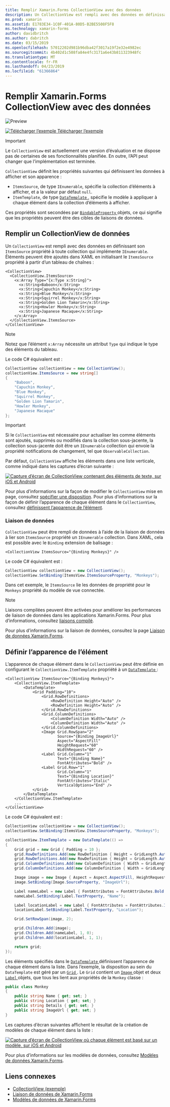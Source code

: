 ```yaml
---
title: Remplir Xamarin.Forms CollectionView avec des données
description: Un CollectionView est rempli avec des données en définissant sa propriété ItemsSource à toute collection qui implémente IEnumerable.
ms.prod: xamarin
ms.assetid: E1783E34-1C0F-401A-80D5-B2BE5508F5F8
ms.technology: xamarin-forms
author: davidbritch
ms.author: dabritch
ms.date: 03/15/2019
ms.openlocfilehash: 57012202d981b96dba42f3017a19f2e32e4982ec
ms.sourcegitcommit: 4b402d1c508fa84e4fc3171a6e43b811323948fc
ms.translationtype: MT
ms.contentlocale: fr-FR
ms.lasthandoff: 04/23/2019
ms.locfileid: "61366864"
---
```

# <a name="populate-xamarinforms-collectionview-with-data"></a>Remplir Xamarin.Forms CollectionView avec des données

![Preview](~/media/shared/preview.png)

[![Télécharger l’exemple](~/media/shared/download.png) Télécharger l’exemple](https://github.com/xamarin/xamarin-forms-samples/tree/forms40/UserInterface/CollectionViewDemos/)

> [!IMPORTANT]
> Le `CollectionView` est actuellement une version d’évaluation et ne dispose pas de certaines de ses fonctionnalités planifiée. En outre, l’API peut changer que l’implémentation est terminée.

`CollectionView` définit les propriétés suivantes qui définissent les données à afficher et son apparence :

- `ItemsSource`, de type `IEnumerable`, spécifie la collection d’éléments à afficher, et a la valeur par défaut `null`.
- `ItemTemplate`, de type [ `DataTemplate` ](xref:Xamarin.Forms.DataTemplate), spécifie le modèle à appliquer à chaque élément dans la collection d’éléments à afficher.

Ces propriétés sont secondées par [ `BindableProperty` ](xref:Xamarin.Forms.BindableProperty) objets, ce qui signifie que les propriétés peuvent être des cibles de liaisons de données.

## <a name="populate-a-collectionview-with-data"></a>Remplir un CollectionView de données

Un `CollectionView` est rempli avec des données en définissant son `ItemsSource` propriété à toute collection qui implémente `IEnumerable`. Éléments peuvent être ajoutés dans XAML en initialisant le `ItemsSource` propriété à partir d’un tableau de chaînes :

```xaml
<CollectionView>
  <CollectionView.ItemsSource>
    <x:Array Type="{x:Type x:String}">
      <x:String>Baboon</x:String>
      <x:String>Capuchin Monkey</x:String>
      <x:String>Blue Monkey</x:String>
      <x:String>Squirrel Monkey</x:String>
      <x:String>Golden Lion Tamarin</x:String>
      <x:String>Howler Monkey</x:String>
      <x:String>Japanese Macaque</x:String>
    </x:Array>
  </CollectionView.ItemsSource>
</CollectionView>
```

> [!NOTE]
> Notez que l’élément `x:Array` nécessite un attribut `Type` qui indique le type des éléments du tableau.

Le code C# équivalent est :

```csharp
CollectionView collectionView = new CollectionView();
collectionView.ItemsSource = new string[]
{
    "Baboon",
    "Capuchin Monkey",
    "Blue Monkey",
    "Squirrel Monkey",
    "Golden Lion Tamarin",
    "Howler Monkey",
    "Japanese Macaque"
};
```

> [!IMPORTANT]
> Si le `CollectionView` est nécessaire pour actualiser les comme éléments sont ajoutés, supprimés ou modifiés dans la collection sous-jacente, la collection sous-jacente doit être un `IEnumerable` collection qui envoie la propriété notifications de changement, tel que `ObservableCollection`.

Par défaut, `CollectionView` affiche les éléments dans une liste verticale, comme indiqué dans les captures d’écran suivante :

[![Capture d’écran de CollectionView contenant des éléments de texte, sur iOS et Android](populate-data-images/text.png "des éléments de texte d’un CollectionView de")](populate-data-images/text-large.png#lightbox "des éléments de texte d’un CollectionView de")

Pour plus d’informations sur la façon de modifier le `CollectionView` mise en page, consultez [spécifier une disposition](layout.md). Pour plus d’informations sur la façon de définir l’apparence de chaque élément dans le `CollectionView`, consultez [définissent l’apparence de l’élément](#define-item-appearance).

### <a name="data-binding"></a>Liaison de données

`CollectionView` peut être rempli de données à l’aide de la liaison de données à lier son `ItemsSource` propriété un `IEnumerable` collection. Dans XAML, cela est possible avec le `Binding` extension de balisage :

```xaml
<CollectionView ItemsSource="{Binding Monkeys}" />
```

Le code C# équivalent est :

```csharp
CollectionView collectionView = new CollectionView();
collectionView.SetBinding(ItemsView.ItemsSourceProperty, "Monkeys");
```

Dans cet exemple, le `ItemsSource` lie les données de propriété pour le `Monkeys` propriété du modèle de vue connectée.

> [!NOTE]
> Liaisons compilées peuvent être activées pour améliorer les performances de liaison de données dans les applications Xamarin.Forms. Pour plus d’informations, consultez [liaisons compilé](~/xamarin-forms/app-fundamentals/data-binding/compiled-bindings.md).

Pour plus d’informations sur la liaison de données, consultez la page [Liaison de données Xamarin.Forms](~/xamarin-forms/app-fundamentals/data-binding/index.md).

## <a name="define-item-appearance"></a>Définir l’apparence de l’élément

L’apparence de chaque élément dans le `CollectionView` peut être définie en configurant le `CollectionView.ItemTemplate` propriété à un [ `DataTemplate` ](xref:Xamarin.Forms.DataTemplate):

```xaml
<CollectionView ItemsSource="{Binding Monkeys}">
    <CollectionView.ItemTemplate>
        <DataTemplate>
            <Grid Padding="10">
                <Grid.RowDefinitions>
                    <RowDefinition Height="Auto" />
                    <RowDefinition Height="Auto" />
                </Grid.RowDefinitions>
                <Grid.ColumnDefinitions>
                    <ColumnDefinition Width="Auto" />
                    <ColumnDefinition Width="Auto" />
                </Grid.ColumnDefinitions>
                <Image Grid.RowSpan="2"
                       Source="{Binding ImageUrl}"
                       Aspect="AspectFill"
                       HeightRequest="60"
                       WidthRequest="60" />
                <Label Grid.Column="1"
                       Text="{Binding Name}"
                       FontAttributes="Bold" />
                <Label Grid.Row="1"
                       Grid.Column="1"
                       Text="{Binding Location}"
                       FontAttributes="Italic"
                       VerticalOptions="End" />
            </Grid>
        </DataTemplate>
    </CollectionView.ItemTemplate>
    ...
</CollectionView>
```

Le code C# équivalent est :

```csharp
CollectionView collectionView = new CollectionView();
collectionView.SetBinding(ItemsView.ItemsSourceProperty, "Monkeys");

collectionView.ItemTemplate = new DataTemplate(() =>
{
    Grid grid = new Grid { Padding = 10 };
    grid.RowDefinitions.Add(new RowDefinition { Height = GridLength.Auto });
    grid.RowDefinitions.Add(new RowDefinition { Height = GridLength.Auto });
    grid.ColumnDefinitions.Add(new ColumnDefinition { Width = GridLength.Auto });
    grid.ColumnDefinitions.Add(new ColumnDefinition { Width = GridLength.Auto });

    Image image = new Image { Aspect = Aspect.AspectFill, HeightRequest = 60, WidthRequest = 60 };
    image.SetBinding(Image.SourceProperty, "ImageUrl");

    Label nameLabel = new Label { FontAttributes = FontAttributes.Bold };
    nameLabel.SetBinding(Label.TextProperty, "Name");

    Label locationLabel = new Label { FontAttributes = FontAttributes.Italic, VerticalOptions = LayoutOptions.End };
    locationLabel.SetBinding(Label.TextProperty, "Location");

    Grid.SetRowSpan(image, 2);

    grid.Children.Add(image);
    grid.Children.Add(nameLabel, 1, 0);
    grid.Children.Add(locationLabel, 1, 1);

    return grid;
});
```

Les éléments spécifiés dans le [ `DataTemplate` ](xref:Xamarin.Forms.DataTemplate) définissent l’apparence de chaque élément dans la liste. Dans l’exemple, la disposition au sein du `DataTemplate` est géré par un [ `Grid` ](xref:Xamarin.Forms.Grid). Le `Grid` contient un [ `Image` ](xref:Xamarin.Forms.Image) objet et deux [ `Label` ](xref:Xamarin.Forms.Label) objets, que tous les lient aux propriétés de la `Monkey` classe :

```csharp
public class Monkey
{
    public string Name { get; set; }
    public string Location { get; set; }
    public string Details { get; set; }
    public string ImageUrl { get; set; }
}
```

Les captures d’écran suivantes affichent le résultat de la création de modèles de chaque élément dans la liste :

[![Capture d’écran de CollectionView où chaque élément est basé sur un modèle, sur iOS et Android](populate-data-images/datatemplate.png "éléments basé sur un modèle d’un CollectionView de")](populate-data-images/datatemplate-large.png#lightbox "éléments basé sur un modèle d’un CollectionView de")

Pour plus d’informations sur les modèles de données, consultez [Modèles de données Xamarin.Forms](~/xamarin-forms/app-fundamentals/templates/data-templates/index.md).

## <a name="related-links"></a>Liens connexes

- [CollectionView (exemple)](https://github.com/xamarin/xamarin-forms-samples/tree/forms40/UserInterface/CollectionViewDemos/)
- [Liaison de données de Xamarin.Forms](~/xamarin-forms/app-fundamentals/data-binding/index.md)
- [Modèles de données de Xamarin.Forms](~/xamarin-forms/app-fundamentals/templates/data-templates/index.md)
